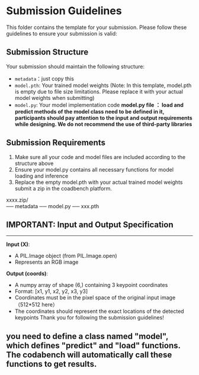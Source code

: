 # Submission Guidelines

This folder contains the template for your submission. Please follow these guidelines to ensure your submission is valid:

## Submission Structure
Your submission should maintain the following structure:
- `metadata`：just copy this
- `model.pth`: Your trained model weights (Note: In this template, model.pth is empty due to file size limitations. Please replace it with your actual model weights when submitting)
- `model.py`: Your model implementation code
**model.py file ： load and predict methods of the model class need to be defined in it, participants should pay attention to the input and output requirements while designing. We do not recommend the use of third-party libraries**
## Submission Requirements
1. Make sure all your code and model files are included according to the structure above
2. Ensure your model.py contains all necessary functions for model loading and inference
3. Replace the empty model.pth with your actual trained model weights
submit a zip in the coadbench platform.

xxxx.zip/  
  ── metadata 
  ── model.py
  ── xxx.pth

## IMPORTANT: Input and Output Specification
 ----------------------------------------
 **Input (X)**:   
   - A PIL.Image object (from PIL.Image.open)
  - Represents an RGB image 
 
 **Output (coords)**:
   - A numpy array of shape (6,) containing 3 keypoint coordinates
   - Format: [x1, y1, x2, y2, x3, y3]
   - Coordinates must be in the pixel space of the original input image（512*512 here）
   - The coordinates should represent the exact locations of the detected keypoints
Thank you for following the submission guidelines!

## you need to define a class named "model", which defines "predict" and "load" functions. The codabench will automatically call these functions to get results.

